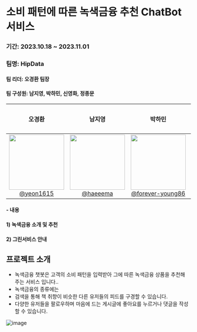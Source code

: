 

# 소비 패턴에 따른 녹색금융 추천 ChatBot 서비스
### 기간: 2023.10.18 ~ 2023.11.01
### 팀명: HipData
#### 팀 리더: 오경환 팀장
#### 팀 구성원: 남지영, 박하민, 신영화, 정종문
| **오경환** | **남지영** | **박하민** | **신영화** | **정종문** |
| :------: |  :------: | :------: | :------: | :------: |
| [<img src="![정면수정](https://github.com/njy622/HipData/assets/139431528/17fd72d5-11f1-45cb-9f58-f6b27477590f)" height=150 width=150> <br/> @yeon1615](https://github.com/yeon1615) | [<img src="https://github.com/njy622/HipData/assets/139431528/eba6caf0-bc51-4652-83de-85c90e9f8e7b" height=150 width=150> <br/> @haeeema](https://github.com/haeeema) | [<img src="https://github.com/njy622/HipData/assets/139431528/944fffa1-37e3-4aef-bd1a-8275becbd563" height=150 width=150> <br/> @forever-young86](https://github.com/forever-young86) | [<img src= "https://github.com/njy622/HipData/assets/139431528/e3af687e-68d3-4266-8c80-cf33854fc906" height=150 width=150> <br/> @JM-world](https://github.com/JM-world) |



#### - 내용
####   1) 녹색금융 소개 및 추천
####   2) 그린서비스 안내

## 프로젝트 소개

- 녹색금융 챗봇은 고객의 소비 패턴을 입력받아 그에 따른 녹색금융 상품을 추천해 주는 서비스 입니다..
- 녹색금융의 종류에는 
- 검색을 통해 책 취향이 비슷한 다른 유저들의 피드를 구경할 수 있습니다.
- 다양한 유저들을 팔로우하며 마음에 드는 게시글에 좋아요를 누르거나 댓글을 작성할 수 있습니다.

![image](https://github.com/njy622/HipData/assets/139431528/46fef65b-4e33-494f-a4c7-4d00f0877d47)
